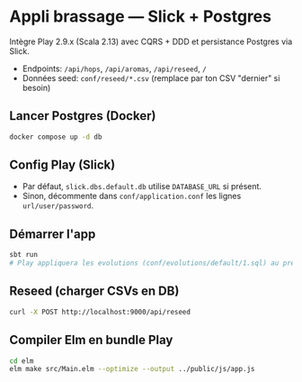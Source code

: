 # Appli brassage — Slick + Postgres

Intègre Play 2.9.x (Scala 2.13) avec CQRS + DDD et persistance Postgres via Slick.
- Endpoints: `/api/hops`, `/api/aromas`, `/api/reseed`, `/`
- Données seed: `conf/reseed/*.csv` (remplace par ton CSV "dernier" si besoin)

## Lancer Postgres (Docker)
```bash
docker compose up -d db
```

## Config Play (Slick)
- Par défaut, `slick.dbs.default.db` utilise `DATABASE_URL` si présent.
- Sinon, décommente dans `conf/application.conf` les lignes `url/user/password`.

## Démarrer l'app
```bash
sbt run
# Play appliquera les evolutions (conf/evolutions/default/1.sql) au premier démarrage
```

## Reseed (charger CSVs en DB)
```bash
curl -X POST http://localhost:9000/api/reseed
```

## Compiler Elm en bundle Play
```bash
cd elm
elm make src/Main.elm --optimize --output ../public/js/app.js
```
